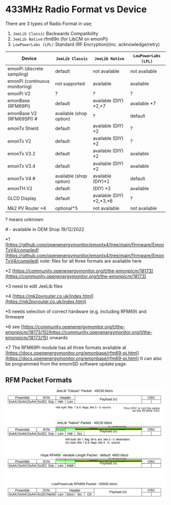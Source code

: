 # 433MHz Radio Format vs Device

There are 3 types of Radio Format in use;
1. `JeeLib Classic` Backwards Compatibility
2. `JeeLib Native` rfm69n (for LibCM on emonPi)
3. `LowPowerLabs (LPL)` Standard (RF Encryption)(inc. acknowledge/retry)

| Device | `JeeLib Classic` | `JeeLib Native` | `LowPowerLabs (LPL)` |
| --- | --- | --- | --- |
| emonPi (discrete sampling) | default | not available | not available |
| emonPi (continuous monitoring) | not supported | available | available |
| emonPi V2 | ? | ? | ? |
| emonBase (RFM69Pi) | default | available (DIY) \*2,\*7 | available \*7 |
| emonBase V2 (RFM69SPI) \#| available (shop option) | ? | default |
| emonTx Shield | default | available (DIY) \*2 | ? |
| emonTx V2 | default | available (DIY) \*2 | ? |
| emonTx V3.2 | default | available (DIY) \*2 | available |
| emonTx V3.4 | default | available (DIY) \*2 | available |
| emonTx V4 \# | available (shop option) | available (DIY)\*1 | default |
| emonTH V2 | default | (DIY) \*2 | available |
| GLCD Display | default | available (DIY) \*2,\*3,\*6 | ? |
| Mk2 PV Router \*4 | optional\*5 | not available | not available |

? means unknown

\# - available in OEM Shop 19/12/2022

\*1 [https://github.com/openenergymonitor/emontx4/tree/main/firmware/EmonTxV4/compiled](https://github.com/openenergymonitor/emontx4/tree/main/firmware/EmonTxV4/compiled) note: files for all three formats are available here

\*2 [https://community.openenergymonitor.org/t/the-emonpicm/18173](https://community.openenergymonitor.org/t/the-emonpicm/18173)

\*3 need to edit JeeLib files

\*4 [https://mk2pvrouter.co.uk/index.html](https://mk2pvrouter.co.uk/index.html)

\*5 needs selection of correct hardware (e.g. including RFM69) and firmware

\*6 see [https://community.openenergymonitor.org/t/the-emonpicm/18173/15](https://community.openenergymonitor.org/t/the-emonpicm/18173/15) onwards

\*7 The RFM69Pi module has all three formats available at [https://docs.openenergymonitor.org/emonbase/rfm69-pi.html](https://docs.openenergymonitor.org/emonbase/rfm69-pi.html) It can also be programmed from the emomSD software update page.

## RFM Packet Formats

![RFM Formats](files/RF-Formats-compared.png)

